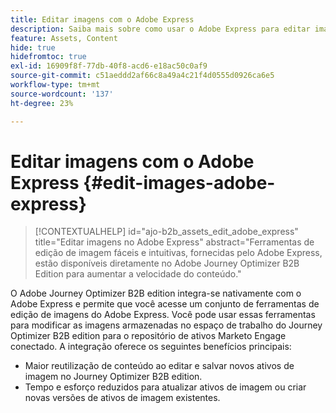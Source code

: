 ```yaml
---
title: Editar imagens com o Adobe Express
description: Saiba mais sobre como usar o Adobe Express para editar imagens no espaço de trabalho do Journey Optimizer B2B edition.
feature: Assets, Content
hide: true
hidefromtoc: true
exl-id: 16909f8f-77db-40f8-acd6-e18ac50c0af9
source-git-commit: c51aeddd2af66c8a49a4c21f4d0555d0926ca6e5
workflow-type: tm+mt
source-wordcount: '137'
ht-degree: 23%

---
```


# Editar imagens com o Adobe Express {#edit-images-adobe-express}

>[!CONTEXTUALHELP]
>id="ajo-b2b_assets_edit_adobe_express"
>title="Editar imagens no Adobe Express"
>abstract="Ferramentas de edição de imagem fáceis e intuitivas, fornecidas pelo Adobe Express, estão disponíveis diretamente no Adobe Journey Optimizer B2B Edition para aumentar a velocidade do conteúdo."

O Adobe Journey Optimizer B2B edition integra-se nativamente com o Adobe Express e permite que você acesse um conjunto de ferramentas de edição de imagens do Adobe Express. Você pode usar essas ferramentas para modificar as imagens armazenadas no espaço de trabalho do Journey Optimizer B2B edition para o repositório de ativos Marketo Engage conectado. A integração oferece os seguintes benefícios principais:

* Maior reutilização de conteúdo ao editar e salvar novos ativos de imagem no Journey Optimizer B2B edition.
* Tempo e esforço reduzidos para atualizar ativos de imagem ou criar novas versões de ativos de imagem existentes.
